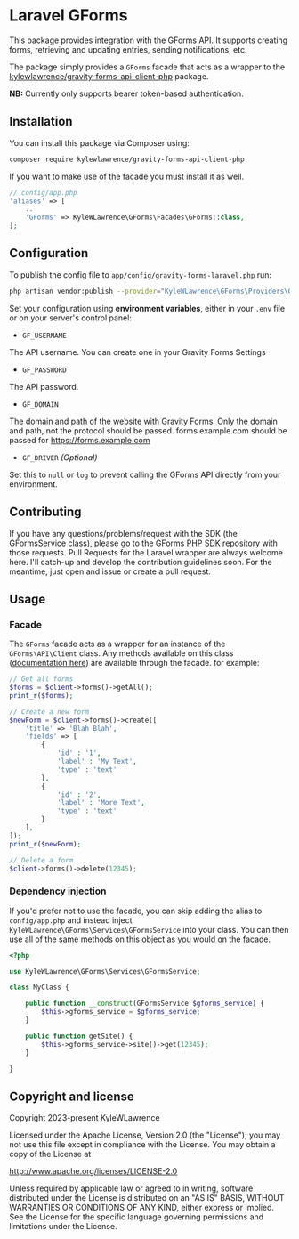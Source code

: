 # Laravel GForms

This package provides integration with the GForms API. It supports creating forms, retrieving and updating entries, sending notifications, etc.

The package simply provides a `GForms` facade that acts as a wrapper to the [kylewlawrence/gravity-forms-api-client-php](https://github.com/kylewlawrence/gravity-forms-api-client-php) package.

**NB:** Currently only supports bearer token-based authentication.

## Installation

You can install this package via Composer using:

```bash
composer require kylewlawrence/gravity-forms-api-client-php
```

If you want to make use of the facade you must install it as well.

```php
// config/app.php
'aliases' => [
    ..
    'GForms' => KyleWLawrence\GForms\Facades\GForms::class,
];
```

## Configuration

To publish the config file to `app/config/gravity-forms-laravel.php` run:

```bash
php artisan vendor:publish --provider="KyleWLawrence\GForms\Providers\GFormsServiceProvider"
```

Set your configuration using **environment variables**, either in your `.env` file or on your server's control panel:

- `GF_USERNAME`

The API username. You can create one in your Gravity Forms Settings

- `GF_PASSWORD`

The API password.

- `GF_DOMAIN`

The domain and path of the website with Gravity Forms. Only the domain and path, not the protocol should be passed. forms.example.com should be passed for https://forms.example.com

- `GF_DRIVER` _(Optional)_

Set this to `null` or `log` to prevent calling the GForms API directly from your environment.

## Contributing

If you have any questions/problems/request with the SDK (the GFormsService class), please go to the [GForms PHP SDK repository](https://github.com/KyleWLawrence/gravity-forms-api-client-php) with those requests. Pull Requests for the Laravel wrapper are always welcome here. I'll catch-up and develop the contribution guidelines soon. For the meantime, just open and issue or create a pull request.

## Usage

### Facade

The `GForms` facade acts as a wrapper for an instance of the `GForms\API\Client` class. Any methods available on this class ([documentation here](https://github.com/kylewlawrence/gravity-forms-api-client-php#usage)) are available through the facade. for example:

```php
// Get all forms
$forms = $client->forms()->getAll();
print_r($forms);

// Create a new form
$newForm = $client->forms()->create([
    'title' => 'Blah Blah',                          
    'fields' => [
        {
            'id' : '1',
            'label' : 'My Text',
            'type' : 'text'
        },
        {
            'id' : '2',
            'label' : 'More Text',
            'type' : 'text'
        }
    ],
]);
print_r($newForm);

// Delete a form
$client->forms()->delete(12345);
```

### Dependency injection

If you'd prefer not to use the facade, you can skip adding the alias to `config/app.php` and instead inject `KyleWLawrence\GForms\Services\GFormsService` into your class. You can then use all of the same methods on this object as you would on the facade.

```php
<?php

use KyleWLawrence\GForms\Services\GFormsService;

class MyClass {

    public function __construct(GFormsService $gforms_service) {
        $this->gforms_service = $gforms_service;
    }

    public function getSite() {
        $this->gforms_service->site()->get(12345);
    }

}
```

## Copyright and license

Copyright 2023-present KyleWLawrence

Licensed under the Apache License, Version 2.0 (the "License"); you may not use this file except in compliance with the License.
You may obtain a copy of the License at

http://www.apache.org/licenses/LICENSE-2.0

Unless required by applicable law or agreed to in writing, software distributed under the License is distributed on an "AS IS" BASIS, WITHOUT WARRANTIES OR CONDITIONS OF ANY KIND, either express or implied. See the License for the specific language governing permissions and limitations under the License.
